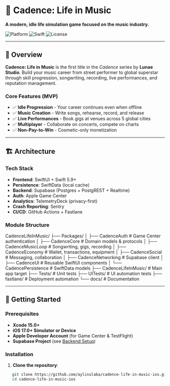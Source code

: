 # 🎵 Cadence: Life in Music

**A modern, idle life simulation game focused on the music industry.**

![Platform](https://img.shields.io/badge/platform-iOS%2016.0%2B-blue)
![Swift](https://img.shields.io/badge/Swift-5.9-orange)
![License](https://img.shields.io/badge/license-Proprietary-red)

---

## 📖 Overview

**Cadence: Life in Music** is the first title in the *Cadence* series by **Lunae Studio**. Build your music career from street performer to global superstar through skill progression, songwriting, recording, live performances, and reputation management.

### Core Features (MVP)

- ✅ **Idle Progression** - Your career continues even when offline
- ✅ **Music Creation** - Write songs, rehearse, record, and release
- ✅ **Live Performances** - Book gigs at venues across 5 global cities
- ✅ **Multiplayer** - Collaborate on concerts, compete on charts
- ✅ **Non-Pay-to-Win** - Cosmetic-only monetization

---

## 🏗️ Architecture

### Tech Stack

- **Frontend**: SwiftUI + Swift 5.9+
- **Persistence**: SwiftData (local cache)
- **Backend**: Supabase (Postgres + PostgREST + Realtime)
- **Auth**: Apple Game Center
- **Analytics**: TelemetryDeck (privacy-first)
- **Crash Reporting**: Sentry
- **CI/CD**: GitHub Actions + Fastlane

### Module Structure

CadenceLifeInMusic/
├── Packages/
│   ├── CadenceAuth          # Game Center authentication
│   ├── CadenceCore          # Domain models & protocols
│   ├── CadenceMusicLoop     # Songwriting, gigs, recording
│   ├── CadenceEconomy       # Wallet, transactions, equipment
│   ├── CadenceSocial        # Messaging, collaboration
│   ├── CadenceNetworking    # Supabase client
│   ├── CadenceUI            # Reusable SwiftUI components
│   └── CadencePersistence   # SwiftData models
├── CadenceLifeInMusic/      # Main app target
├── Tests/                   # Unit tests
├── UITests/                 # UI automation tests
├── fastlane/                # Deployment automation
└── docs/                    # Documentation

---

## 🚀 Getting Started

### Prerequisites

- **Xcode 15.0+**
- **iOS 17.0+ Simulator or Device**
- **Apple Developer Account** (for Game Center & TestFlight)
- **Supabase Project** (see [Backend Setup](docs/guides/backend-setup.md))

### Installation

1. **Clone the repository**:
```bash
   git clone https://github.com/aylinulaba/cadence-life-in-music-ios.git
   cd cadence-life-in-music-ios

